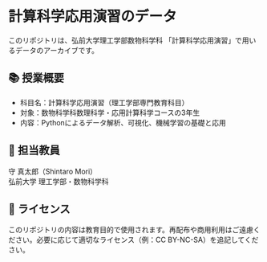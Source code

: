 # 計算科学応用演習のデータ

このリポジトリは、弘前大学理工学部数物科学科 「計算科学応用演習」で用いるデータのアーカイブです。

## 📚 授業概要

- 科目名：計算科学応用演習（理工学部専門教育科目）
- 対象：数物科学科数理科学・応用計算科学コースの3年生
- 内容：Pythonによるデータ解析、可視化、機械学習の基礎と応用


## 👤 担当教員

守 真太郎（Shintaro Mori）  
弘前大学 理工学部・数物科学科

## 📜 ライセンス

このリポジトリの内容は教育目的で使用されます。再配布や商用利用はご遠慮ください。必要に応じて適切なライセンス（例：CC BY-NC-SA）を追記してください。

